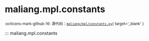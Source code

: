 # maliang.mpl.constants

<small>:octicons-mark-github-16: 源代码：[`maliang/mpl/constants.py`](https://github.com/Xiaokang2022/maliang-mpl/blob/1.2.3/maliang/mpl/constants.py){ target='_blank' }</small>

::: maliang.mpl.constants
